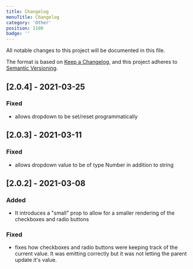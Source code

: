 ```yaml
---
title: Changelog
menuTitle: Changelog
category: 'Other'
position: 1100
badge: ''
---
```


All notable changes to this project will be documented in this file.

The format is based on [Keep a Changelog](https://keepachangelog.com/en/1.0.0/),
and this project adheres to [Semantic Versioning](https://semver.org/spec/v2.0.0.html).

## [2.0.4] - 2021-03-25
### Fixed
- allows dropdown to be set/reset programmatically
## [2.0.3] - 2021-03-11
### Fixed
- allows dropdown value to be of type Number in addition to string
## [2.0.2] - 2021-03-08
### Added
- It introduces a "small" prop to allow for a smaller rendering of the checkboxes and radio buttons
### Fixed
- fixes how checkboxes and radio buttons were keeping track of the current value. It was emitting correctly but it was not letting the parent update it's value.